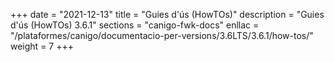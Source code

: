 +++
date        = "2021-12-13"
title       = "Guies d'ús (HowTOs)"
description = "Guies d'ús (HowTOs) 3.6.1"
sections    = "canigo-fwk-docs"
enllac      = "/plataformes/canigo/documentacio-per-versions/3.6LTS/3.6.1/how-tos/"
weight      = 7
+++

